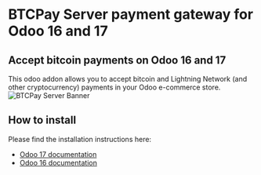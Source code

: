 # BTCPay Server payment gateway for Odoo 16 and 17

## Accept bitcoin payments on Odoo 16 and 17
This odoo addon allows you to accept bitcoin and Lightning Network (and other cryptocurrency) payments in your Odoo e-commerce store.  
![BTCPay Server Banner](https://raw.githubusercontent.com/btcpayserver/odoo/17.0/payment_btcpayserver/static/description/BTCPay-Odoo-17-featured.png)

## How to install

Please find the installation instructions here:
- [Odoo 17 documentation](https://github.com/btcpayserver/odoo/blob/17.0/payment_btcpayserver/README.md)
- [Odoo 16 documentation](https://github.com/btcpayserver/odoo/blob/16.0/payment_btcpayserver/README.md)